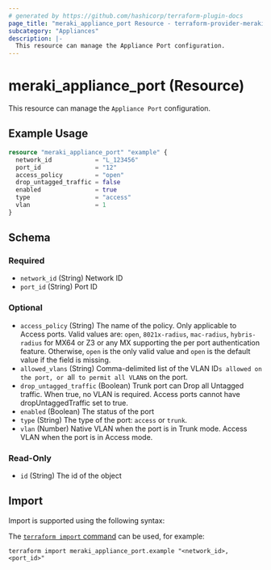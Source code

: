 ```yaml
---
# generated by https://github.com/hashicorp/terraform-plugin-docs
page_title: "meraki_appliance_port Resource - terraform-provider-meraki"
subcategory: "Appliances"
description: |-
  This resource can manage the Appliance Port configuration.
---
```


# meraki_appliance_port (Resource)

This resource can manage the `Appliance Port` configuration.

## Example Usage

```terraform
resource "meraki_appliance_port" "example" {
  network_id            = "L_123456"
  port_id               = "12"
  access_policy         = "open"
  drop_untagged_traffic = false
  enabled               = true
  type                  = "access"
  vlan                  = 1
}
```

<!-- schema generated by tfplugindocs -->
## Schema

### Required

- `network_id` (String) Network ID
- `port_id` (String) Port ID

### Optional

- `access_policy` (String) The name of the policy. Only applicable to Access ports. Valid values are: `open`, `8021x-radius`, `mac-radius`, `hybris-radius` for MX64 or Z3 or any MX supporting the per port authentication feature. Otherwise, `open` is the only valid value and `open` is the default value if the field is missing.
- `allowed_vlans` (String) Comma-delimited list of the VLAN ID`s allowed on the port, or `all` to permit all VLAN`s on the port.
- `drop_untagged_traffic` (Boolean) Trunk port can Drop all Untagged traffic. When true, no VLAN is required. Access ports cannot have dropUntaggedTraffic set to true.
- `enabled` (Boolean) The status of the port
- `type` (String) The type of the port: `access` or `trunk`.
- `vlan` (Number) Native VLAN when the port is in Trunk mode. Access VLAN when the port is in Access mode.

### Read-Only

- `id` (String) The id of the object

## Import

Import is supported using the following syntax:

The [`terraform import` command](https://developer.hashicorp.com/terraform/cli/commands/import) can be used, for example:

```shell
terraform import meraki_appliance_port.example "<network_id>,<port_id>"
```
